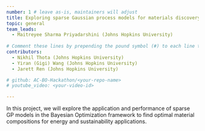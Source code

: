 ```yaml
---
number: 1 # leave as-is, maintainers will adjust
title: Exploring sparse Gaussian process models for materials discovery using Bayesian Optimization 
topic: general
team_leads:
  - Maitreyee Sharma Priyadarshini (Johns Hopkins University)
    
# Comment these lines by prepending the pound symbol (#) to each line to hide these elements
contributors:
  - Nikhil Thota (Johns Hopkins University)
  - Yiran (Gigi) Wang (Johns Hopkins University)
  - Jarett Ren (Johns Hopkins University)

# github: AC-BO-Hackathon/<your-repo-name>
# youtube_video: <your-video-id>

---
```


In this project, we will explore the application and performance of sparse GP models in the Bayesian Optimization framework to find optimal material compositions for energy and sustainability applications. 
